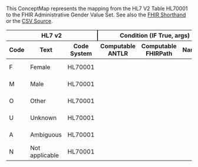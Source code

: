 
This ConceptMap represents the mapping from the HL7 V2 Table HL70001 to the FHIR Administrative Gender Value Set. See also the <a href='https://github.com/HL7/v2-to-fhir/blob/master/tank/Table HL70001 to Administrative Gender.fsh'>FHIR Shorthand</a> or the <a href='https://github.com/HL7/v2-to-fhir/blob/master/mappings/codesystems/HL7 Concept Map_ AdministrativeSex - Sheet1.csv'>CSV Source</a>.
<table class='grid'><thead>
<tr><th colspan='3' style='border-right: 2px solid black;'>HL7 v2</th><th colspan='3' style='border-right: 2px solid black;'>Condition (IF True, args)</th><th colspan='4'>HL7 FHIR</th><th rowspan='2'>Comments</th></tr>
<tr><th>Code</th><th>Text</th><th>Code System</th><th>Computable ANTLR</th><th>Computable FHIRPath</th><th>Narrative</th><th>Code</th><th>Proposed Extension</th><th>Display</th><th>Code System</th></tr></thead>
<tbody>
<tr><td>F</td><td>Female</td><td style='border-right: 2px'>HL70001</td><td style='border-right: 2px'></td><td style='border-right: 2px'></td><td style='border-right: 2px'></td><td>female</td><td style='border-right: 2px'></td><td>Female</td><td><a href='https://hl7.org/fhir/R4/codesystem-administrative-gender.html'>http://hl7.org/fhir/administrative-gender</a></td><td style='border-right: 2px'></td></tr>
<tr><td>M</td><td>Male</td><td style='border-right: 2px'>HL70001</td><td style='border-right: 2px'></td><td style='border-right: 2px'></td><td style='border-right: 2px'></td><td>male</td><td style='border-right: 2px'></td><td>Male</td><td><a href='https://hl7.org/fhir/R4/codesystem-administrative-gender.html'>http://hl7.org/fhir/administrative-gender</a></td><td style='border-right: 2px'></td></tr>
<tr><td>O</td><td>Other</td><td style='border-right: 2px'>HL70001</td><td style='border-right: 2px'></td><td style='border-right: 2px'></td><td style='border-right: 2px'></td><td>other</td><td style='border-right: 2px'></td><td>Other</td><td><a href='https://hl7.org/fhir/R4/codesystem-administrative-gender.html'>http://hl7.org/fhir/administrative-gender</a></td><td style='border-right: 2px'></td></tr>
<tr><td>U</td><td>Unknown</td><td style='border-right: 2px'>HL70001</td><td style='border-right: 2px'></td><td style='border-right: 2px'></td><td style='border-right: 2px'></td><td>unknown</td><td style='border-right: 2px'></td><td>Unknown</td><td><a href='https://hl7.org/fhir/R4/codesystem-administrative-gender.html'>http://hl7.org/fhir/administrative-gender</a></td><td style='border-right: 2px'></td></tr>
<tr><td>A</td><td>Ambiguous</td><td style='border-right: 2px'>HL70001</td><td style='border-right: 2px'></td><td style='border-right: 2px'></td><td style='border-right: 2px'></td><td>other</td><td style='border-right: 2px'></td><td>Other</td><td><a href='https://hl7.org/fhir/R4/codesystem-administrative-gender.html'>http://hl7.org/fhir/administrative-gender</a></td><td style='border-right: 2px'></td></tr>
<tr><td>N</td><td>Not applicable</td><td style='border-right: 2px'>HL70001</td><td style='border-right: 2px'></td><td style='border-right: 2px'></td><td style='border-right: 2px'></td><td>other</td><td style='border-right: 2px'></td><td>Other</td><td><a href='https://hl7.org/fhir/R4/codesystem-administrative-gender.html'>http://hl7.org/fhir/administrative-gender</a></td><td style='border-right: 2px'></td></tr>
</tbody></table>
